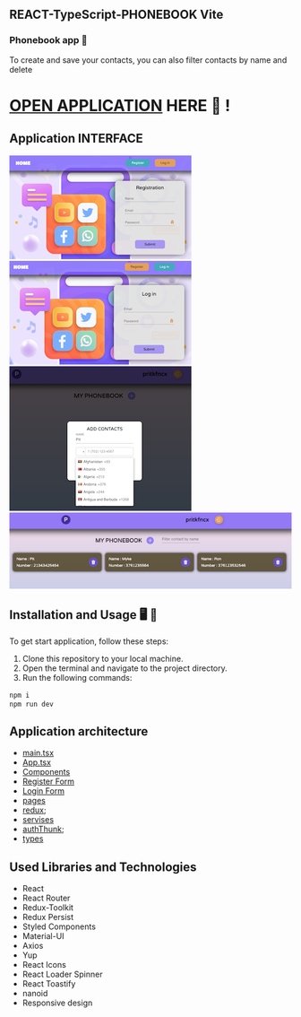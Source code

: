 ## REACT-TypeScript-PHONEBOOK Vite

### Phonebook app 📱

To create and save your contacts, you can also filter contacts by name and delete

# [OPEN APPLICATION](https://maxoverking.github.io/vite-react-ts/) HERE :eyes: !

## Application INTERFACE

![Application interface Register Page](src/images/1.png)
![Application interface Login Page](src/images/2.png)
![Application interface Add Contact Modal](src/images/3.png)
![Application interface Your Contact](src/images/4.png)

## Installation and Usage 🖥️ 🚀

To get start application, follow these steps:

1. Clone this repository to your local machine.
2. Open the terminal and navigate to the project directory.
3. Run the following commands:

```
npm i
npm run dev
```

## Application architecture

- [main.tsx](src/main.tsx)
- [App.tsx](src/App.tsx)
- [Components](src/components)
- [Register Form](src/components/RegisterForm/RegisterForm.tsx)
- [Login Form](src/components/LoginForm/LoginForm.tsx)
- [pages](src/components/pages)
- [redux](src/redux);
- [servises](src/redux/servises/servises.ts)
- [authThunk](src/redux/auth/authOperation.ts);
- [types](src/types)

## Used Libraries and Technologies

- React
- React Router
- Redux-Toolkit
- Redux Persist
- Styled Components
- Material-UI
- Axios
- Yup
- React Icons
- React Loader Spinner
- React Toastify
- nanoid
- Responsive design
